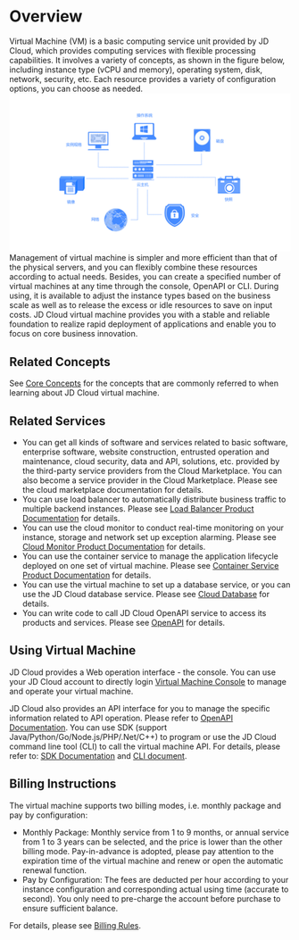 # Overview
Virtual Machine (VM) is a basic computing service unit provided by JD Cloud, which provides computing services with flexible processing capabilities. It involves a variety of concepts, as shown in the figure below, including instance type (vCPU and memory), operating system, disk, network, security, etc. Each resource provides a variety of configuration options, you can choose as needed.
![](../../../../image/vm/Product-Introduction-Overview.png)
Management of virtual machine is simpler and more efficient than that of the physical servers, and you can flexibly combine these resources according to actual needs. Besides, you can create a specified number of virtual machines at any time through the console, OpenAPI or CLI. During using, it is available to adjust the instance types based on the business scale as well as to release the excess or idle resources to save on input costs. JD Cloud virtual machine provides you with a stable and reliable foundation to realize rapid deployment of applications and enable you to focus on core business innovation.

## Related Concepts
See [Core Concepts](Core-Concepts.md) for the concepts that are commonly referred to when learning about JD Cloud virtual machine.
## Related Services
* You can get all kinds of software and services related to basic software, enterprise software, website construction, entrusted operation and maintenance, cloud security, data and API, solutions, etc. provided by the third-party service providers from the Cloud Marketplace. You can also become a service provider in the Cloud Marketplace. Please see the cloud marketplace documentation for details.
* You can use load balancer to automatically distribute business traffic to multiple backend instances. Please see [Load Balancer Product Documentation](../../../Networking/ALB/Introduction/Overview.md) for details.
* You can use the cloud monitor to conduct real-time monitoring on your instance, storage and network set up exception alarming. Please see [Cloud Monitor Product Documentation](../../../Management-and-Monitoring/Cloud-Monitor/Introduction/What-Is-Cloud-Monitor.md) for details.
* You can use the container service to manage the application lifecycle deployed on one set of virtual machine. Please see [Container Service Product Documentation]() for details.
* You can use the virtual machine to set up a database service, or you can use the JD Cloud database service. Please see [Cloud Database](../../../Cloud-Database-and-Cache/RDS/Introduction/What-Is-RDS.md) for details.
* You can write code to call JD Cloud OpenAPI service to access its products and services. Please see [OpenAPI]() for details.

## Using Virtual Machine
JD Cloud provides a Web operation interface - the console. You can use your JD Cloud account to directly login [Virtual Machine Console](https://cns-console.jdcloud.com/compute/list) to manage and operate your virtual machine.

JD Cloud also provides an API interface for you to manage the specific information related to API operation. Please refer to [OpenAPI Documentation](). You can use SDK (support Java/Python/Go/Node.js/PHP/.Net/C++) to program or use the JD Cloud command line tool (CLI) to call the virtual machine API. For details, please refer to: [SDK Documentation]() and [CLI document]().

## Billing Instructions
The virtual machine supports two billing modes, i.e. monthly package and pay by configuration:

* Monthly Package: Monthly service from 1 to 9 months, or annual service from 1 to 3 years can be selected, and the price is lower than the other billing mode. Pay-in-advance is adopted, please pay attention to the expiration time of the virtual machine and renew or open the automatic renewal function.
* Pay by Configuration: The fees are deducted per hour according to your instance configuration and corresponding actual using time (accurate to second). You only need to pre-charge the account before purchase to ensure sufficient balance.

For details, please see [Billing Rules](../Pricing/Overview.md). 


